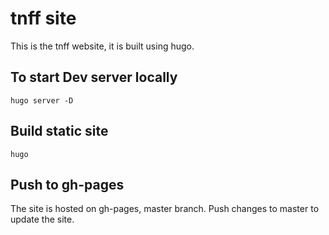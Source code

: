 # tnff site

This is the tnff website, it is built using hugo.

## To start Dev server locally

```shell
hugo server -D
```

## Build static site

```shell
hugo
```

## Push to gh-pages

The site is hosted on gh-pages, master branch.
Push changes to master to update the site.
